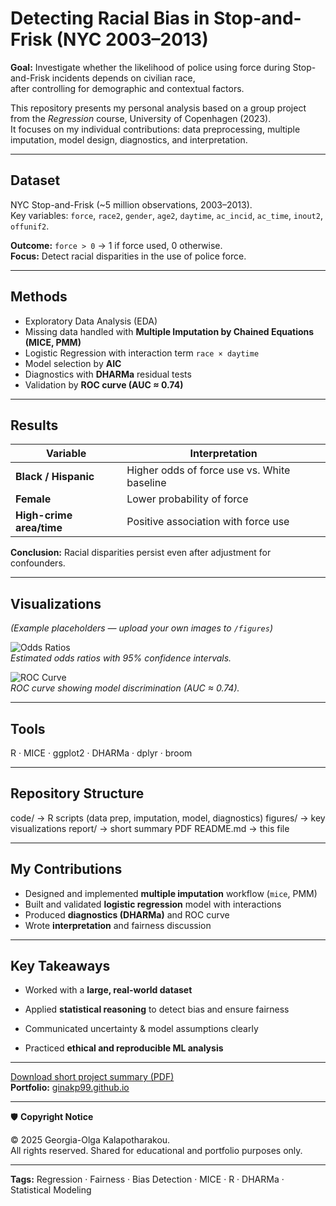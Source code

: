 # Detecting Racial Bias in Stop-and-Frisk (NYC 2003–2013)

**Goal:** Investigate whether the likelihood of police using force during Stop-and-Frisk incidents depends on civilian race,  
after controlling for demographic and contextual factors.

This repository presents my personal analysis based on a group project from the *Regression* course, University of Copenhagen (2023).  
It focuses on my individual contributions: data preprocessing, multiple imputation, model design, diagnostics, and interpretation.

---

## Dataset
NYC Stop-and-Frisk (~5 million observations, 2003–2013).  
Key variables: `force`, `race2`, `gender`, `age2`, `daytime`, `ac_incid`, `ac_time`, `inout2`, `offunif2`.

**Outcome:** `force > 0` → 1 if force used, 0 otherwise.  
**Focus:** Detect racial disparities in the use of police force.

---

## Methods
- Exploratory Data Analysis (EDA)
- Missing data handled with **Multiple Imputation by Chained Equations (MICE, PMM)**
- Logistic Regression with interaction term `race × daytime`
- Model selection by **AIC**
- Diagnostics with **DHARMa** residual tests
- Validation by **ROC curve (AUC ≈ 0.74)**

---

## Results
| Variable | Interpretation |
|-----------|----------------|
| **Black / Hispanic** | Higher odds of force use vs. White baseline |
| **Female** | Lower probability of force |
| **High-crime area/time** | Positive association with force use |

**Conclusion:** Racial disparities persist even after adjustment for confounders.

---

## Visualizations
*(Example placeholders — upload your own images to `/figures`)*

![Odds Ratios](figures/odds_ratios.png)  
*Estimated odds ratios with 95% confidence intervals.*

![ROC Curve](figures/roc_curve.png)  
*ROC curve showing model discrimination (AUC ≈ 0.74).*

---

## Tools
R · MICE · ggplot2 · DHARMa · dplyr · broom

---

## Repository Structure

code/        → R scripts (data prep, imputation, model, diagnostics)
figures/     → key visualizations
report/      → short summary PDF
README.md    → this file



---

## My Contributions
- Designed and implemented **multiple imputation** workflow (`mice`, PMM)
- Built and validated **logistic regression** model with interactions
- Produced **diagnostics (DHARMa)** and ROC curve
- Wrote **interpretation** and fairness discussion

---

## Key Takeaways
- Worked with a **large, real-world dataset**
  
- Applied **statistical reasoning** to detect bias and ensure fairness
  
- Communicated uncertainty & model assumptions clearly
  
- Practiced **ethical and reproducible ML analysis**

---

[Download short project summary (PDF)](report/summary_stopfrisk_Gina.pdf)  
**Portfolio:** [ginakp99.github.io](https://ginakp99.github.io/)

---

🛡️ **Copyright Notice**

© 2025 Georgia-Olga Kalapotharakou.  
All rights reserved. Shared for educational and portfolio purposes only.

---

**Tags:** Regression · Fairness · Bias Detection · MICE · R · DHARMa · Statistical Modeling

